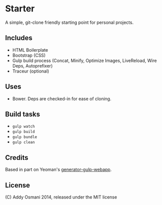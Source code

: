 Starter
==========

A simple, git-clone friendly starting point for personal projects.

## Includes

* HTML Boilerplate
* Bootstrap (CSS)
* Gulp build process (Concat, Minify, Optimize Images, LiveReload, Wire Deps, Autoprefixer)
* Traceur (optional)

## Uses

* Bower. Deps are checked-in for ease of cloning.

## Build tasks

* `gulp watch`
* `gulp build`
* `gulp bundle`
* `gulp clean`

## Credits

Based in part on Yeoman's [generator-gulp-webapp](https://github.com/yeoman/generator-gulp-webapp).

## License

(C) Addy Osmani 2014, released under the MIT license